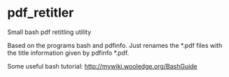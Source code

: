 # pdf_retitler
Small bash pdf retitling utility

Based on the programs bash and pdfinfo. 
Just renames the \*.pdf files with the title
information given by pdfinfo \*.pdf.


Some useful bash tutorial:
  http://mywiki.wooledge.org/BashGuide
